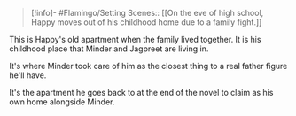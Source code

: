 
>[!info]-
>#Flamingo/Setting 
Scenes:: [[On the eve of high school, Happy moves out of his childhood home due to a family fight.]]

This is Happy's old apartment when the family lived together. It is his childhood place that Minder and Jagpreet are living in.

It's where Minder took care of him as the closest thing to a real father figure he'll have.

It's the apartment he goes back to at the end of the novel to claim as his own home alongside Minder.
